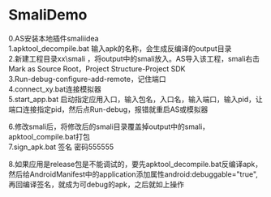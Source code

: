 # SmaliDemo
0.AS安装本地插件smaliidea  
1.apktool_decompile.bat 输入apk的名称，会生成反编译的output目录  
2.新建工程目录xx\smali ，将output中的smali放入。AS导入该工程，smali右击Mark as Source Root，Project Structure-Project SDK  
3.Run-debug-configure-add-remote，记住端口  
4.connect_xy.bat连接模拟器  
5.start_app.bat 启动指定应用入口，输入包名，入口名，输入端口，输入pid，让端口连接指定pid，然后点Run-debug，报错就重启AS或模拟器  
  
6.修改smali后，将修改后的smali目录覆盖掉output中的smali，apktool_compile.bat打包  
7.sign_apk.bat 签名 密码555555  
  
8.如果应用是release包是不能调试的，要先apktool_decompile.bat反编译apk，然后给AndroidManifest中的application添加属性android:debuggable="true",再回编译签名，就成为可debug的apk，之后就如上操作  
